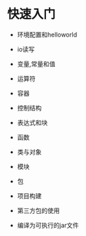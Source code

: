 # 快速入门

+ 环境配置和helloworld

+ io读写

+ 变量,常量和值

+ 运算符

+ 容器

+ 控制结构

+ 表达式和块

+ 函数

+ 类与对象

+ 模块

+ 包

+ 项目构建

+ 第三方包的使用

+ 编译为可执行的jar文件
